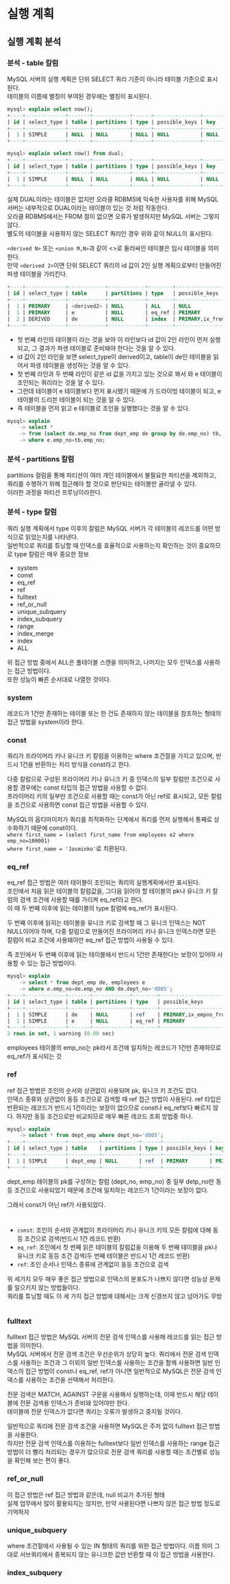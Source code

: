 # 실행 계획

## 실행 계획 분석

### 분석 - table 칼럼

MySQL 서버의 실행 계획은 단위 SELECT 쿼리 기준이 아니라 테이블 기준으로 표시된다.  
테이블의 이름에 별칭이 부여된 경우에는 별칭이 표시된다.

```sql
mysql> explain select now();
+----+-------------+-------+------------+------+---------------+------+---------+------+------+----------+----------------+
| id | select_type | table | partitions | type | possible_keys | key  | key_len | ref  | rows | filtered | Extra          |
+----+-------------+-------+------------+------+---------------+------+---------+------+------+----------+----------------+
|  1 | SIMPLE      | NULL  | NULL       | NULL | NULL          | NULL | NULL    | NULL | NULL |     NULL | No tables used |
+----+-------------+-------+------------+------+---------------+------+---------+------+------+----------+----------------+

mysql> explain select now() from dual;
+----+-------------+-------+------------+------+---------------+------+---------+------+------+----------+----------------+
| id | select_type | table | partitions | type | possible_keys | key  | key_len | ref  | rows | filtered | Extra          |
+----+-------------+-------+------------+------+---------------+------+---------+------+------+----------+----------------+
|  1 | SIMPLE      | NULL  | NULL       | NULL | NULL          | NULL | NULL    | NULL | NULL |     NULL | No tables used |
+----+-------------+-------+------------+------+---------------+------+---------+------+------+----------+----------------+
```

실제 DUAL이라는 테이블은 없지만 오라클 RDBMS에 익숙한 사용자를 위해 MySQL 서버는 내부적으로 DUAL이라는 테이블이 있는 것 처럼 작동한다.  
오라클 RDBMS에서는 FROM 절이 없으면 오류가 발생하지만 MySQL 서버는 그렇지 않다.  
별도의 테이블을 사용하지 않는 SELECT 쿼리인 경우 위와 같이 NULL이 표시된다.
  
`<derived N>` 또는 `<union M,N>`과 같이 <>로 둘러싸인 테이블은 임시 테이블을 의미한다.  
만약 `<derived 2>`이면 단위 SELECT 쿼리의 id 값이 2인 실행 계획으로부터 만들어진 파생 테이블을 가리킨다.

```sql
+----+-------------+------------+------------+--------+---------------------------------------+-------------------+---------+-----------+--------+----------+-------------+
| id | select_type | table      | partitions | type   | possible_keys                         | key               | key_len | ref       | rows   | filtered | Extra       |
+----+-------------+------------+------------+--------+---------------------------------------+-------------------+---------+-----------+--------+----------+-------------+
|  1 | PRIMARY     | <derived2> | NULL       | ALL    | NULL                                  | NULL              | NULL    | NULL      | 331143 |   100.00 | NULL        |
|  1 | PRIMARY     | e          | NULL       | eq_ref | PRIMARY                               | PRIMARY           | 4       | tb.emp_no |      1 |   100.00 | NULL        |
|  2 | DERIVED     | de         | NULL       | index  | PRIMARY,ix_fromdate,ix_empno_fromdate | ix_empno_fromdate | 7       | NULL      | 331143 |   100.00 | Using index |
+----+-------------+------------+------------+--------+---------------------------------------+-------------------+---------+-----------+--------+----------+-------------+
```

- 첫 번째 라인의 테이블이 <derived2> 라는 것을 보아 이 라인보다 id 값이 2인 라인이 먼저 실행되고, 그 결과가 파생 테이블로 준비돼야 한다는 것을 알 수 있다.
- id 값이 2인 라인을 보면 select_type이 derived이고, table이 de인 테이블을 읽어서 파생 테이블을 생성하는 것을 알 수 있다.
- 첫 번째 라인과 두 번째 라인이 같은 id 값을 가지고 있는 것으로 봐서 <derived2> 와 e 테이블이 조인되는 쿼리라는 것을 알 수 있다.
- 그런데 <derived2> 테이블이 e 테이블보다 먼저 표시됐기 때문에 <derived2>가 드라이빙 테이블이 되고, e 테이블이 드리븐 테이블이 되는 것을 알 수 있다.
- 즉 <derived2> 테이블을 먼저 읽고 e 테이블로 조인을 실행했다는 것을 알 수 있다.

```sql
mysql> explain
    -> select *
    -> from (select de.emp_no from dept_emp de group by de.emp_no) tb, employees e
    -> where e.emp_no=tb.emp_no;
```

### 분석 - partitions 칼럼

partitions 컬럼을 통해 파티션이 여러 개인 테이블에서 불필요한 파티션을 제외하고, 쿼리를 수행하기 위해 접근해야 할 것으로 판단되는 테이블만 골라낼 수 있다.  
이러한 과정을 파티션 프루닝이라한다.
  
### 분석 - type 칼럼

쿼리 실행 계획에서 type 이후의 칼럼은 MySQL 서버가 각 테이블의 레코드를 어떤 방식으로 읽었는지를 나타낸다.  
일반적으로 쿼리를 튜닝할 때 인덱스를 효율적으로 사용하는지 확인하는 것이 중요하므로 type 칼럼은 매우 중요한 정보
  
- system
- const
- eq_ref
- ref
- fulltext
- ref_or_null
- unique_subquery
- index_subquery
- range
- index_merge
- index
- ALL

위 접근 방법 중에서 ALL은 풀테이블 스캔을 의미하고, 나머지는 모두 인덱스를 사용하는 접근 방법이다.  
또한 성능이 빠른 순서대로 나열한 것이다.

### system

레코드가 1건만 존재하는 테이블 또는 한 건도 존재하지 않는 테이블을 참조하는 형태의 접근 방법을 system이라 한다.

### const

쿼리가 프라이머리 키나 유니크 키 칼럼을 이용하는 where 조건절을 가지고 있으며, 반드시 1건을 반환하는 처리 방식을 const라고 한다.  
  
다중 칼럼으로 구성된 프라이머리 키나 유니크 키 중 인덱스의 일부 칼럼만 조건으로 사용할 경우에는 const 타입의 접근 방법을 사용할 수 없다.  
프라이머리 키의 일부만 조건으로 사용할 때는 const가 아닌 ref로 표시되고, 모든 칼럼을 조건으로 사용하면 const 접근 방법을 사용할 수 있다.
  
MySQL의 옵티마이저가 쿼리를 최적화하는 단계에서 쿼리를 먼저 실행해서 통째로 상수화하기 때문에 const이다.  
`where first_name = (select first_name from employees e2 where emp_no=100001)`  
`where first_name = 'Jasminko'`로 치환된다.

### eq_ref

eq_ref 접근 방법은 여러 테이블이 조인되는 쿼리의 실행계획에서만 표시된다.  
조인에서 처음 읽은 테이블의 칼럼값을, 그다음 읽어야 할 테이블의 pk나 유니크 키 칼럼의 검색 조건에 사용할 때를 가리켜 eq_ref라고 한다.  
이 때 두 번째 이후에 읽는 테이블의 type 칼럼에 eq_ref가 표시된다.
  
두 번째 이후에 읽히는 테이블을 유니크 키로 검색할 때 그 유니크 인덱스는 NOT NULL이어야 하며, 다중 칼럼으로 만들어진 프라이머리 키나 유니크 인덱스라면
모든 칼럼이 비교 조건에 사용돼야만 eq_ref 접근 방법이 사용될 수 있다.  
  
즉 조인에서 두 번째 이후에 읽는 테이블에서 반드시 1건만 존재한다는 보장이 있어야 사용할 수 있는 접근 방법이다.

```sql
mysql> explain
    -> select * from dept_emp de, employees e
    -> where e.emp_no=de.emp_no AND de.dept_no='d005';
+----+-------------+-------+------------+--------+---------------------------+---------+---------+---------------------+--------+----------+-------+
| id | select_type | table | partitions | type   | possible_keys             | key     | key_len | ref                 | rows   | filtered | Extra |
+----+-------------+-------+------------+--------+---------------------------+---------+---------+---------------------+--------+----------+-------+
|  1 | SIMPLE      | de    | NULL       | ref    | PRIMARY,ix_empno_fromdate | PRIMARY | 16      | const               | 165571 |   100.00 | NULL  |
|  1 | SIMPLE      | e     | NULL       | eq_ref | PRIMARY                   | PRIMARY | 4       | employees.de.emp_no |      1 |   100.00 | NULL  |
+----+-------------+-------+------------+--------+---------------------------+---------+---------+---------------------+--------+----------+-------+
2 rows in set, 1 warning (0.00 sec)
```

employees 테이블의 emp_no는 pk라서 조건에 일치하는 레코드가 1건만 존재하므로 eq_ref가 표시되는 것

### ref

ref 접근 방법은 조인의 순서와 상관없이 사용되며 pk, 유니크 키 조건도 없다.  
인덱스 종류와 상관없이 동등 조건으로 검색할 때 ref 접근 방법이 사용된다. ref 타입은 반환되는 레코드가 반드시 1건이라는 보장이 없으므로 const나 eq_ref보다 빠르지 않다.
하지만 동등 조건으로만 비교되므로 매우 빠른 레코드 조회 방법중 하나.

```sql
mysql> explain
    -> select * from dept_emp where dept_no='d005';
+----+-------------+----------+------------+------+---------------+---------+---------+-------+--------+----------+-------+
| id | select_type | table    | partitions | type | possible_keys | key     | key_len | ref   | rows   | filtered | Extra |
+----+-------------+----------+------------+------+---------------+---------+---------+-------+--------+----------+-------+
|  1 | SIMPLE      | dept_emp | NULL       | ref  | PRIMARY       | PRIMARY | 16      | const | 165571 |   100.00 | NULL  |
+----+-------------+----------+------------+------+---------------+---------+---------+-------+--------+----------+-------+
```

dept_emp 테이블의 pk를 구성하는 칼럼 (dept_no, emp_no) 중 일부 detp_no만 동등 조건으로 사용되었기 때문에 조건에 일치하는 레코드가 1건이라는 보장이 없다.
  
그래서 const가 아닌 ref가 사용되었다.

#

- `const`: 조인의 순서와 관계없이 프라이머리 키나 유니크 키의 모든 칼럼에 대해 동등 조건으로 검색(반드시 1건 레코드 반환)
- `eq_ref`: 조인에서 첫 번째 읽은 테이블의 칼럼값을 이용해 두 번째 테이블을 pk나 유니크 키로 동등 조건 검색(두 번째 테이블은 반드시 1건 레코드 반환)
- `ref`: 조인 순서나 인덱스 종류에 관계없이 동등 조건으로 검색

위 세가지 모두 매우 좋은 접근 방법으로 인덱스의 분포도가 나쁘지 않다면 성능상 문제를 일으키지 않는 방법들이다.  
쿼리를 튜닝할 때도 이 세 가지 접근 방법에 대해서는 크게 신경쓰지 않고 넘어가도 무방

#

### fulltext

fulltext 접근 방법은 MySQL 서버의 전문 검색 인덱스를 사용해 레코드를 읽는 접근 방법을 의미한다.  
MySQL 서버에서 전문 검색 조건은 우선순위가 상당히 높다. 쿼리에서 전문 검색 인덱스를 사용하는 조건과 그 이외의 일반 인덱스를 사용하는 조건을 함께 사용하면
일반 인덱스의 접근 방법이 const나 eq_ref, ref가 아니면 일반적으로 MySQL은 전문 검색 인덱스를 사용하는 조건을 선택해서 처리한다.
  
전문 검색은 MATCH, AGAINST 구문을 사용해서 실행하는데, 이때 반드시 해당 테이블에 전문 검색용 인덱스가 준비돼 있어야만 한다.  
테이블에 전문 인덱스가 없다면 쿼리는 오류가 발생하고 중지될 것이다.
  
일반적으로 쿼리에 전문 검색 조건을 사용하면 MySQL은 주저 없이 fulltext 접근 방법을 사용한다.  
하지만 전문 검색 인덱스를 이용하는 fulltext보다 일반 인덱스를 사용하는 range 접근 방법이 더 빨리 처리되는 경우가 많으므로 전문 검색 쿼리를 사용할 때는 조건별로 성능을 확인해 보는 편이 좋다.

### ref_or_null

이 접근 방법은 ref 접근 방법과 같은데, null 비교가 추가된 형태  
실제 업무에서 많이 활용되지는 않지만, 만약 사용된다면 나쁘지 않은 접근 방법 정도로 기억하자

### unique_subquery

where 조건절에서 사용될 수 있는 IN 형태의 쿼리를 위한 접근 방법이다. 이름 의미 그대로 서브쿼리에서 중복되지 않는 유니크한 값만 반환할 때 이 접근 방법을 사용한다.

### index_subquery

